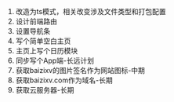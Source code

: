 1. 改造为ts模式，相关改变涉及文件类型和打包配置
2. 设计前端路由
3. 设置导航条
4. 写个简单空白主页
5. 主页上写个日历模块
6. 同步写个App端-长远计划
7. 获取baizixv的图片签名作为网站图标-中期
8. 获取baizixv.com作为域名-长期
9. 获取云服务器-长期
